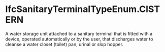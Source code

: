 IfcSanitaryTerminalTypeEnum.CISTERN
===================================
A water storage unit attached to a sanitary terminal that is fitted with a
device, operated automatically or by the user, that discharges water to
cleanse a water closet (toilet) pan, urinal or slop hopper.


